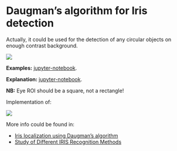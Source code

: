 # Daugman’s algorithm for Iris detection

Actually, it could be used for the detection of any circular objects on enough contrast background.

![](https://i.imgur.com/khDB7qJ.png)

**Examples:**  [jupyter-notebook](https://nbviewer.jupyter.org/github/banderlog/daugman/blob/master/example.ipynb).

**Explanation:**  [jupyter-notebook](https://nbviewer.jupyter.org/github/banderlog/daugman/blob/master/daugman_visual_explanation.ipynb).

**NB:** Eye ROI should be a square, not a rectangle!

Implementation of:

![](https://i.imgur.com/lksc28g.png)


More info could be found in:
+ [Iris localization using Daugman’s algorithm](https://www.diva-portal.org/smash/get/diva2:831173/FULLTEXT01.pdf)
+ [Study of Different IRIS Recognition Methods](http://www.ijctee.org/files/VOLUME2ISSUE1/IJCTEE_0212_14.pdf)
